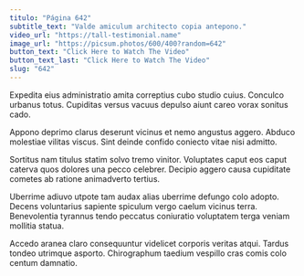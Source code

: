 ```yaml
---
titulo: "Página 642"
subtitle_text: "Valde amiculum architecto copia antepono."
video_url: "https://tall-testimonial.name"
image_url: "https://picsum.photos/600/400?random=642"
button_text: "Click Here to Watch The Video"
button_text_last: "Click Here to Watch The Video"
slug: "642"
---
```


Expedita eius administratio amita correptius cubo studio cuius. Conculco urbanus totus. Cupiditas versus vacuus depulso aiunt careo vorax sonitus cado.

Appono deprimo clarus deserunt vicinus et nemo angustus aggero. Abduco molestiae vilitas viscus. Sint deinde confido coniecto vitae nisi admitto.

Sortitus nam titulus statim solvo tremo vinitor. Voluptates caput eos caput caterva quos dolores una pecco celebrer. Decipio aggero causa cupiditate cometes ab ratione animadverto tertius.

Uberrime adiuvo utpote tam audax alias uberrime defungo colo adopto. Decens voluntarius sapiente spiculum vergo caelum vicinus terra. Benevolentia tyrannus tendo peccatus coniuratio voluptatem terga veniam mollitia statua.

Accedo aranea claro consequuntur videlicet corporis veritas atqui. Tardus tondeo utrimque asporto. Chirographum taedium vespillo cras comis colo centum damnatio.
